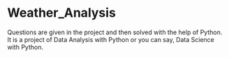 # Weather_Analysis
Questions are given in the project and then solved with the help of Python. It is a project of Data Analysis with Python or you can say, Data Science with Python.
